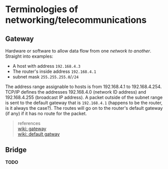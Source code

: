# Terminologies of networking/telecommunications

## Gateway
Hardware or software to allow data flow from one *network to another*. Straight into examples:
* A host with address `192.168.4.3`
* The router's inside address `192.168.4.1`
* subnet mask `255.255.255.0`/`/24`

The address range assignable to hosts is from 192.168.4.1 to 192.168.4.254. TCP/IP defines the addresses 192.168.4.0 (network ID address) and 192.168.4.255 (broadcast IP address). A packet outside of the subnet range is sent to the default gateway that is `192.168.4.1` (happens to be the router, is it always the case?). The routes will go on to the router's default gateway (if any) if it has no route for the packet.  
> references   
    [wiki: gateway](https://en.wikipedia.org/wiki/Gateway_(telecommunications))  
    [wiki: default gatway](https://en.wikipedia.org/wiki/Default_gateway)

## Bridge
**TODO**

